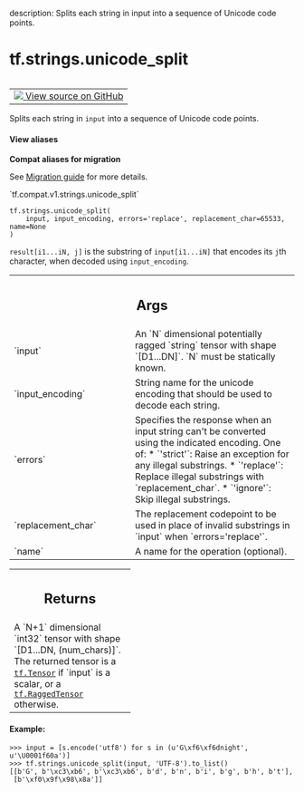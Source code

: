 description: Splits each string in input into a sequence of Unicode code points.

<div itemscope itemtype="http://developers.google.com/ReferenceObject">
<meta itemprop="name" content="tf.strings.unicode_split" />
<meta itemprop="path" content="Stable" />
</div>

# tf.strings.unicode_split

<!-- Insert buttons and diff -->

<table class="tfo-notebook-buttons tfo-api nocontent" align="left">
<td>
  <a target="_blank" href="https://github.com/tensorflow/tensorflow/blob/r2.3/tensorflow/python/ops/ragged/ragged_string_ops.py#L298-L343">
    <img src="https://www.tensorflow.org/images/GitHub-Mark-32px.png" />
    View source on GitHub
  </a>
</td>
</table>



Splits each string in `input` into a sequence of Unicode code points.

<section class="expandable">
  <h4 class="showalways">View aliases</h4>
  <p>
<b>Compat aliases for migration</b>
<p>See
<a href="https://www.tensorflow.org/guide/migrate">Migration guide</a> for
more details.</p>
<p>`tf.compat.v1.strings.unicode_split`</p>
</p>
</section>

<pre class="devsite-click-to-copy prettyprint lang-py tfo-signature-link">
<code>tf.strings.unicode_split(
    input, input_encoding, errors='replace', replacement_char=65533, name=None
)
</code></pre>



<!-- Placeholder for "Used in" -->

`result[i1...iN, j]` is the substring of `input[i1...iN]` that encodes its
`j`th character, when decoded using `input_encoding`.

<!-- Tabular view -->
 <table class="responsive fixed orange">
<colgroup><col width="214px"><col></colgroup>
<tr><th colspan="2"><h2 class="add-link">Args</h2></th></tr>

<tr>
<td>
`input`
</td>
<td>
An `N` dimensional potentially ragged `string` tensor with shape
`[D1...DN]`.  `N` must be statically known.
</td>
</tr><tr>
<td>
`input_encoding`
</td>
<td>
String name for the unicode encoding that should be used to
decode each string.
</td>
</tr><tr>
<td>
`errors`
</td>
<td>
Specifies the response when an input string can't be converted
using the indicated encoding. One of:
* `'strict'`: Raise an exception for any illegal substrings.
* `'replace'`: Replace illegal substrings with `replacement_char`.
* `'ignore'`: Skip illegal substrings.
</td>
</tr><tr>
<td>
`replacement_char`
</td>
<td>
The replacement codepoint to be used in place of invalid
substrings in `input` when `errors='replace'`.
</td>
</tr><tr>
<td>
`name`
</td>
<td>
A name for the operation (optional).
</td>
</tr>
</table>



<!-- Tabular view -->
 <table class="responsive fixed orange">
<colgroup><col width="214px"><col></colgroup>
<tr><th colspan="2"><h2 class="add-link">Returns</h2></th></tr>
<tr class="alt">
<td colspan="2">
A `N+1` dimensional `int32` tensor with shape `[D1...DN, (num_chars)]`.
The returned tensor is a <a href="../../tf/Tensor.md"><code>tf.Tensor</code></a> if `input` is a scalar, or a
<a href="../../tf/RaggedTensor.md"><code>tf.RaggedTensor</code></a> otherwise.
</td>
</tr>

</table>


#### Example:

```
>>> input = [s.encode('utf8') for s in (u'G\xf6\xf6dnight', u'\U0001f60a')]
>>> tf.strings.unicode_split(input, 'UTF-8').to_list()
[[b'G', b'\xc3\xb6', b'\xc3\xb6', b'd', b'n', b'i', b'g', b'h', b't'],
 [b'\xf0\x9f\x98\x8a']]
```
